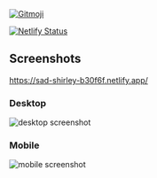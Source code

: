 <a href="https://gitmoji.carloscuesta.me">
  <img src="https://img.shields.io/badge/gitmoji-%20😜%20😍-FFDD67.svg?style=flat-square" alt="Gitmoji">
</a>

[![Netlify Status](https://api.netlify.com/api/v1/badges/0aa32591-1934-4196-b9ad-1c0588d48439/deploy-status)](https://app.netlify.com/sites/sad-shirley-b30f6f/deploys)

## Screenshots

https://sad-shirley-b30f6f.netlify.app/

### Desktop

![desktop screenshot](https://github.com/Felipe-Santana/clone-twitter-interface/blob/master/.github/desktop.png)

### Mobile

![mobile screenshot](https://github.com/Felipe-Santana/clone-twitter-interface/blob/master/.github/mobile.jpg)
